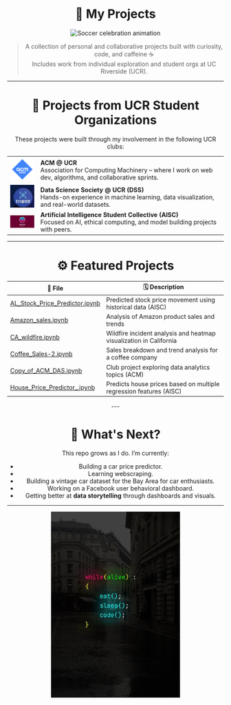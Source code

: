 <div align="center">

<h1>📼 My Projects</h1>

<div align="center">
  <img src="https://media3.giphy.com/media/v1.Y2lkPTc5MGI3NjExbWhwOHRhbnk3bGJ1YzJ1cnl6a21ybnQwamdtdHNoNXBiYzJxZXVlMCZlcD12MV9pbnRlcm5hbF9naWZfYnlfaWQmY3Q9Zw/2IudUHdI075HL02Pkk/giphy.gif" width="400" alt="Soccer celebration animation"/>
</div>

> A collection of personal and collaborative projects built with curiosity, code, and caffeine ☕  
> Includes work from individual exploration and student orgs at UC Riverside (UCR).

---
<div align="center">

<h1>🏫 Projects from UCR Student Organizations</h1>

</div>

These projects were built through my involvement in the following UCR clubs:

<table>
  <tr>
    <td><img src="./acm-ucr-logo.webp" width="100"/></td>
    <td><strong>ACM @ UCR</strong><br/>Association for Computing Machinery – where I work on web dev, algorithms, and collaborative sprints.</td>
  </tr>
  <tr>
    <td><img src="./dss.png" width="100"/></td>
    <td><strong>Data Science Society @ UCR (DSS)</strong><br/>Hands-on experience in machine learning, data visualization, and real-world datasets.</td>
  </tr>
  <tr>
    <td><img src="./aiscucr.jpg" width="100"/></td>
    <td><strong>Artificial Intelligence Student Collective (AISC)</strong><br/>Focused on AI, ethical computing, and model building projects with peers.</td>
  </tr>
</table>

---
<div align="center">

<h1>⚙️ Featured Projects</h1>

<div align="center">

| 📁 File | 🗓️ Description |
|--------|----------------|
| [AL_Stock_Price_Predictor.ipynb](https://github.com/Allanx495/Projects/blob/main/AL_Stock_Price_Predictor.ipynb) | Predicted stock price movement using historical data (AISC) |
| [Amazon_sales.ipynb](https://github.com/Allanx495/Projects/blob/main/Amazon_sales.ipynb) | Analysis of Amazon product sales and trends |
| [CA_wildfire.ipynb](https://github.com/Allanx495/Projects/blob/main/CA_wildfire.ipynb) | Wildfire incident analysis and heatmap visualization in California |
| [Coffee_Sales-2.ipynb](https://github.com/Allanx495/Projects/blob/main/Coffee_Sales-2.ipynb) | Sales breakdown and trend analysis for a coffee company |
| [Copy_of_ACM_DAS.ipynb](https://github.com/Allanx495/Projects/blob/main/Copy_of_ACM_DAS.ipynb) | Club project exploring data analytics topics (ACM) |
| [House_Price_Predictor_.ipynb](https://github.com/Allanx495/Projects/blob/main/House_Price_Predictor_.ipynb) | Predicts house prices based on multiple regression features (AISC) |

</div>
---
<div align="center">

<h1>🌱 What's Next?</h1>

</div>

This repo grows as I do. I’m currently:
- Building a car price predictor.
- Learning webscraping.
- Building a vintage car dataset for the Bay Area for car enthusiasts.
- Working on a Facebook user behavioral dashboard. 
- Getting better at **data storytelling** through dashboards and visuals.

---

</div>

<p align="center">
  <img src="https://github.com/Allanx495/Projects/blob/main/While_Alive.jpg?raw=true" alt="While alive code loop" width="300"/>
</p>

